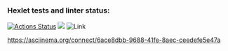 ### Hexlet tests and linter status:
[![Actions Status](https://github.com/reVoiding/frontend-project-lvl1/workflows/hexlet-check/badge.svg)](https://github.com/reVoiding/frontend-project-lvl1/actions)
<a href="https://codeclimate.com/github/codeclimate/codeclimate/maintainability"><img src="https://api.codeclimate.com/v1/badges/a99a88d28ad37a79dbf6/maintainability" /></a>
![Link](https://github.com/reVoiding/frontend-project-lvl1/actions/workflows/lint-check.yml/badge.svg)


https://asciinema.org/connect/6ace8dbb-9688-41fe-8aec-ceedefe5e47a